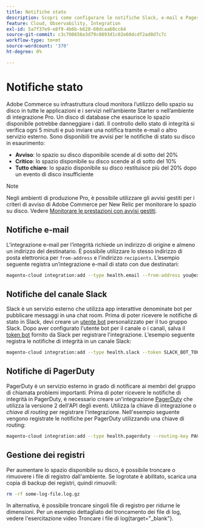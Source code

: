 ```yaml
---
title: Notifiche stato
description: Scopri come configurare le notifiche Slack, e-mail e PagerDuty per l’utilizzo dello spazio su disco nel progetto di infrastruttura cloud Adobe Commerce.
feature: Cloud, Observability, Integration
exl-id: 5a7f37e9-e8f9-4b6b-b628-60dcaa60cc64
source-git-commit: c3c708656e3d79c0893d1c02e60dcdf2ad8d7c7c
workflow-type: tm+mt
source-wordcount: '370'
ht-degree: 0%

---
```


# Notifiche stato

Adobe Commerce su infrastruttura cloud monitora l’utilizzo dello spazio su disco in tutte le applicazioni e i servizi nell’ambiente Starter o nell’ambiente di integrazione Pro. Un disco di database che esaurisce lo spazio disponibile potrebbe danneggiare i dati. Il controllo dello stato di integrità si verifica ogni 5 minuti e può inviare una notifica tramite e-mail o altro servizio esterno. Sono disponibili tre avvisi per le notifiche di stato su disco in esaurimento:

- **Avviso**: lo spazio su disco disponibile scende al di sotto del 20%
- **Critico**: lo spazio disponibile su disco scende al di sotto del 10%
- **Tutto chiaro**: lo spazio disponibile su disco restituisce più del 20% dopo un evento di disco insufficiente

>[!NOTE]
>
>Negli ambienti di produzione Pro, è possibile utilizzare gli avvisi gestiti per i criteri di avviso di Adobe Commerce per New Relic per monitorare lo spazio su disco. Vedere [Monitorare le prestazioni con avvisi gestiti](../monitor/investigate-performance.md#monitor-performance-with-managed-alerts).

## Notifiche e-mail

L’integrazione e-mail per l’integrità richiede un indirizzo di origine e almeno un indirizzo del destinatario. È possibile utilizzare lo stesso indirizzo di posta elettronica per `from-address` e l&#39;indirizzo `recipients`. L’esempio seguente registra un’integrazione e-mail di stato con due destinatari:

```bash
magento-cloud integration:add --type health.email --from-address you@example.com --recipients them@example.com --recipients others@example.com
```

## Notifiche del canale Slack

Slack è un servizio esterno che utilizza app interattive denominate bot per pubblicare messaggi in una chat room. Prima di poter ricevere le notifiche di stato in Slack, devi creare un [utente bot](https://api.slack.com/bot-users) personalizzato per il tuo gruppo Slack. Dopo aver configurato l&#39;utente bot per il canale o i canali, salva il [token bot](https://api.slack.com/docs/token-types#bot) fornito da Slack per registrare l&#39;integrazione. L’esempio seguente registra le notifiche di integrità in un canale Slack:

```bash
magento-cloud integration:add --type health.slack --token SLACK_BOT_TOKEN --channel '#slack-channel-name'
```

## Notifiche di PagerDuty

PagerDuty è un servizio esterno in grado di notificare ai membri del gruppo di chiamata problemi importanti. Prima di poter ricevere le notifiche di integrità in PagerDuty, è necessario creare un&#39;integrazione [PagerDuty](https://developer.pagerduty.com/v2/docs/integrating) che utilizza la versione 2 dell&#39;API degli eventi. Utilizza la chiave di integrazione o _chiave di routing_ per registrare l&#39;integrazione. Nell&#39;esempio seguente vengono registrate le notifiche per PagerDuty utilizzando una chiave di routing:

```bash
magento-cloud integration:add --type health.pagerduty --routing-key PAGERDUTY_ROUTING_KEY
```

## Gestione dei registri

Per aumentare lo spazio disponibile su disco, è possibile troncare o rimuovere i file di registro dall&#39;ambiente. Se logrotate è abilitato, scarica una copia di backup dei registri, quindi rimuovili:

```bash
rm -rf some-log-file.log.gz
```

In alternativa, è possibile troncare singoli file di registro per ridurne le dimensioni. Per un esempio dettagliato del troncamento dei file di log, vedere l&#39;esercitazione video Troncare i file di log{target="_blank"}.
